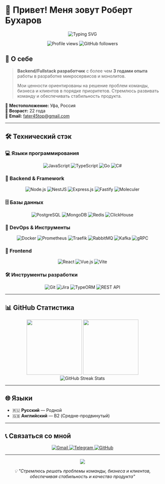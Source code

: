 # 👋 Привет! Меня зовут Роберт Бухаров

<div align="center">
  <img src="https://readme-typing-svg.herokuapp.com?font=Fira+Code&size=32&duration=2800&pause=2000&color=A9FEF7&center=true&vCenter=true&width=940&lines=Backend+%2F+Fullstack+%D0%A0%D0%B0%D0%B7%D1%80%D0%B0%D0%B1%D0%BE%D1%82%D1%87%D0%B8%D0%BA;2%2B+%D0%BB%D0%B5%D1%82+%D0%BE%D0%BF%D1%8B%D1%82%D0%B0+%D0%B2+%D1%80%D0%B0%D0%B7%D1%80%D0%B0%D0%B1%D0%BE%D1%82%D0%BA%D0%B5;%D0%9C%D0%B8%D0%BA%D1%80%D0%BE%D1%81%D0%B5%D1%80%D0%B2%D0%B8%D1%81%D1%8B+%7C+%D0%9C%D0%BE%D0%BD%D0%BE%D0%BB%D0%B8%D1%82%D1%8B+%7C+%D0%9E%D0%BF%D1%82%D0%B8%D0%BC%D0%B8%D0%B7%D0%B0%D1%86%D0%B8%D1%8F" alt="Typing SVG" />
</div>

<p align="center">
  <img src="https://komarev.com/ghpvc/?username=ItsEasy7&color=blueviolet&style=flat-square&label=Просмотры+профиля" alt="Profile views" />
  <img src="https://img.shields.io/github/followers/ItsEasy7?style=flat-square&color=blue" alt="GitHub followers" />
</p>

## 🚀 О себе

> **Backend/Fullstack разработчик** с более чем **3 годами опыта** работы в разработке микросервисов и монолитов.
> 
> Мои ценности ориентированы на решение проблем команды, бизнеса и клиентов в порядке приоритетов.
> Стремлюсь развивать команду и обеспечивать стабильность продукта.

📍 **Местоположение:** Уфа, Россия  
🎂 **Возраст:** 22 года  
📧 **Email:** fater45top@gmail.com  

---

## 🛠️ Технический стэк

### 💻 Языки программирования
<p align="center">
  <img src="https://img.shields.io/badge/JavaScript-F7DF1E?style=for-the-badge&logo=javascript&logoColor=black" alt="JavaScript"/>
  <img src="https://img.shields.io/badge/TypeScript-007ACC?style=for-the-badge&logo=typescript&logoColor=white" alt="TypeScript"/>
  <img src="https://img.shields.io/badge/Go-00ADD8?style=for-the-badge&logo=go&logoColor=white" alt="Go"/>
  <img src="https://img.shields.io/badge/C%23-239120?style=for-the-badge&logo=c-sharp&logoColor=white" alt="C#"/>
</p>

### 🚀 Backend & Framework
<p align="center">
  <img src="https://img.shields.io/badge/Node.js-43853D?style=for-the-badge&logo=node.js&logoColor=white" alt="Node.js"/>
  <img src="https://img.shields.io/badge/NestJS-E0234E?style=for-the-badge&logo=nestjs&logoColor=white" alt="NestJS"/>
  <img src="https://img.shields.io/badge/Express.js-404D59?style=for-the-badge&logo=express&logoColor=white" alt="Express.js"/>
  <img src="https://img.shields.io/badge/Fastify-000000?style=for-the-badge&logo=fastify&logoColor=white" alt="Fastify"/>
  <img src="https://img.shields.io/badge/Moleculer-4CAF50?style=for-the-badge&logo=moleculer&logoColor=white" alt="Moleculer"/>
</p>

### 🗄️ Базы данных
<p align="center">
  <img src="https://img.shields.io/badge/PostgreSQL-316192?style=for-the-badge&logo=postgresql&logoColor=white" alt="PostgreSQL"/>
  <img src="https://img.shields.io/badge/MongoDB-4EA94B?style=for-the-badge&logo=mongodb&logoColor=white" alt="MongoDB"/>
  <img src="https://img.shields.io/badge/Redis-DC382D?style=for-the-badge&logo=redis&logoColor=white" alt="Redis"/>
  <img src="https://img.shields.io/badge/ClickHouse-FFCC01?style=for-the-badge&logo=clickhouse&logoColor=black" alt="ClickHouse"/>
</p>

### 🔧 DevOps & Инструменты
<p align="center">
  <img src="https://img.shields.io/badge/Docker-2496ED?style=for-the-badge&logo=docker&logoColor=white" alt="Docker"/>
  <img src="https://img.shields.io/badge/Prometheus-E6522C?style=for-the-badge&logo=prometheus&logoColor=white" alt="Prometheus"/>
  <img src="https://img.shields.io/badge/Traefik-24A1C1?style=for-the-badge&logo=traefik&logoColor=white" alt="Traefik"/>
  <img src="https://img.shields.io/badge/RabbitMQ-FF6600?style=for-the-badge&logo=rabbitmq&logoColor=white" alt="RabbitMQ"/>
  <img src="https://img.shields.io/badge/Apache%20Kafka-000?style=for-the-badge&logo=apachekafka" alt="Kafka"/>
  <img src="https://img.shields.io/badge/gRPC-4285F4?style=for-the-badge&logo=grpc&logoColor=white" alt="gRPC"/>
</p>

### 🎨 Frontend
<p align="center">
  <img src="https://img.shields.io/badge/React-20232A?style=for-the-badge&logo=react&logoColor=61DAFB" alt="React"/>
  <img src="https://img.shields.io/badge/Vue.js-35495E?style=for-the-badge&logo=vue.js&logoColor=4FC08D" alt="Vue.js"/>
  <img src="https://img.shields.io/badge/Vite-646CFF?style=for-the-badge&logo=vite&logoColor=white" alt="Vite"/>
</p>

### 🛠️ Инструменты разработки
<p align="center">
  <img src="https://img.shields.io/badge/Git-F05032?style=for-the-badge&logo=git&logoColor=white" alt="Git"/>
  <img src="https://img.shields.io/badge/Jira-0052CC?style=for-the-badge&logo=jira&logoColor=white" alt="Jira"/>
  <img src="https://img.shields.io/badge/TypeORM-FF4716?style=for-the-badge&logo=typeorm&logoColor=white" alt="TypeORM"/>
  <img src="https://img.shields.io/badge/REST%20API-02569B?style=for-the-badge&logo=rest&logoColor=white" alt="REST API"/>
</p>

---

## 📊 GitHub Статистика

<div align="center">
  <img height="180em" src="https://github-readme-stats.vercel.app/api?username=ItsEasy7&show_icons=true&theme=tokyonight&include_all_commits=true&count_private=true"/>
  <img height="180em" src="https://github-readme-stats.vercel.app/api/top-langs/?username=ItsEasy7&layout=compact&langs_count=8&theme=tokyonight"/>
</div>

<div align="center">
  <img src="https://github-readme-streak-stats.herokuapp.com/?user=ItsEasy7&theme=tokyonight" alt="GitHub Streak Stats"/>
</div>

---

## 🌐 Языки

- 🇷🇺 **Русский** — Родной
- 🇬🇧 **Английский** — B2 (Средне-продвинутый)

---

## 📞 Связаться со мной

<p align="center">
  <a href="mailto:fater45top@gmail.com">
    <img src="https://img.shields.io/badge/Gmail-D14836?style=for-the-badge&logo=gmail&logoColor=white" alt="Gmail"/>
  </a>
  <a href="https://t.me/uxorsh">
    <img src="https://img.shields.io/badge/Telegram-2CA5E0?style=for-the-badge&logo=telegram&logoColor=white" alt="Telegram"/>
  </a>
  <a href="https://github.com/ItsEasy7">
    <img src="https://img.shields.io/badge/GitHub-100000?style=for-the-badge&logo=github&logoColor=white" alt="GitHub"/>
  </a>
</p>

---

<div align="center">
  <img src="https://capsule-render.vercel.app/api?type=waving&color=gradient&customColorList=6,11,20&height=150&section=footer&text=Спасибо%20за%20внимание!&fontSize=42&fontColor=fff&animation=twinkling"/>
</div>

<p align="center">
  <i>💡 "Стремлюсь решать проблемы команды, бизнеса и клиентов, обеспечивая стабильность и качество продукта"</i>
</p>
